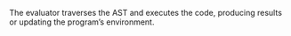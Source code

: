 The evaluator traverses the AST and executes the code, producing results or updating the program’s environment.
